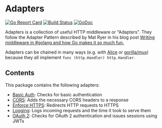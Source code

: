 # Adapters

[![Go Report Card](https://goreportcard.com/badge/github.com/mastertinner/adapters?style=flat-square)](https://goreportcard.com/report/github.com/mastertinner/adapters)
[![Build Status](https://img.shields.io/travis/mastertinner/adapters.svg?style=flat-square)](https://travis-ci.org/mastertinner/adapters)
[![GoDoc](http://img.shields.io/badge/godoc-reference-5272B4.svg?style=flat-square)](http://godoc.org/github.com/mastertinner/adapters)

Adapters is a collection of useful HTTP middleware or "Adapters". They follow the Adapter Pattern described by Mat Ryer in his blog post [Writing middleware in #golang and how Go makes it so much fun.](https://medium.com/@matryer/writing-middleware-in-golang-and-how-go-makes-it-so-much-fun-4375c1246e81)

Adapters can be chained in many ways (e.g. with [Alice](https://github.com/justinas/alice) or [gorilla/mux](https://github.com/gorilla/mux#middleware)) because they all implement `func (http.Handler) http.Handler`.

## Contents

This package contains the following adapters:

- [Basic Auth](https://github.com/mastertinner/adapters/tree/master/basicauth): Checks for basic authentication
- [CORS](https://github.com/mastertinner/adapters/tree/master/cors): Adds the necessary CORS headers to a response
- [Enforce HTTPS](https://github.com/mastertinner/adapters/tree/master/enforcehttps): Redirects HTTP requests to HTTPS
- [Logging](https://github.com/mastertinner/adapters/tree/master/logging): Logs incoming requests and the time it took to serve them
- [OAuth 2](https://github.com/mastertinner/adapters/tree/master/oauth2): Checks for OAuth 2 authentication and issues sessions using JWTs
